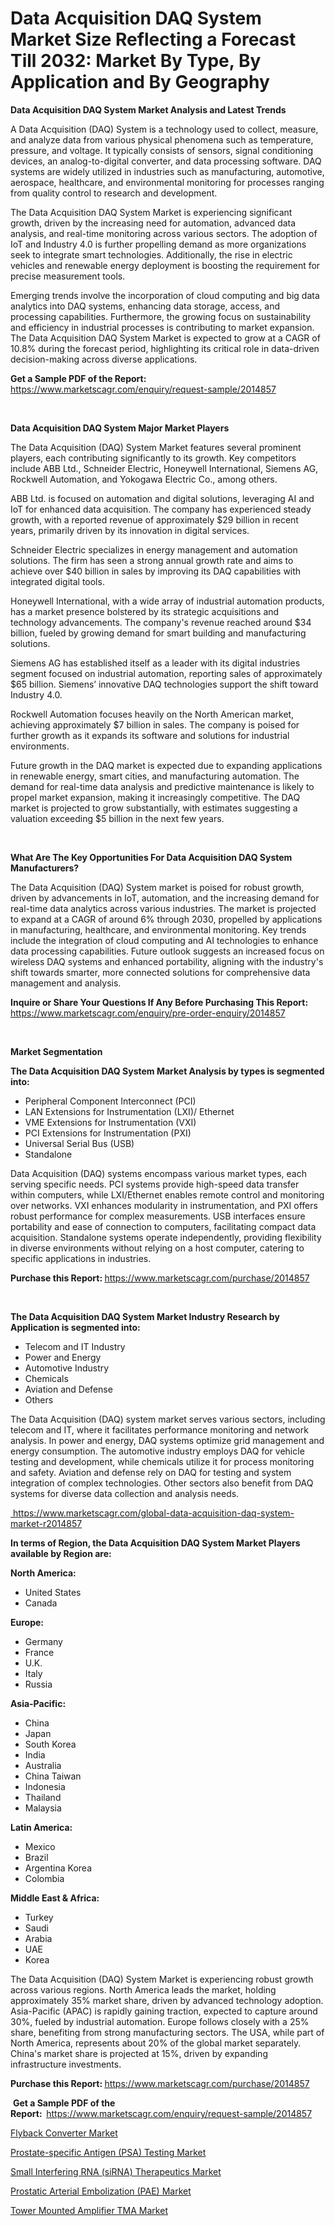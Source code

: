 <p><h1>Data Acquisition DAQ System Market Size Reflecting a Forecast Till 2032: Market By Type, By Application and By Geography</h1></p><p><strong>Data Acquisition DAQ System Market Analysis and Latest Trends</strong></p>
<p><p>A Data Acquisition (DAQ) System is a technology used to collect, measure, and analyze data from various physical phenomena such as temperature, pressure, and voltage. It typically consists of sensors, signal conditioning devices, an analog-to-digital converter, and data processing software. DAQ systems are widely utilized in industries such as manufacturing, automotive, aerospace, healthcare, and environmental monitoring for processes ranging from quality control to research and development.</p><p>The Data Acquisition DAQ System Market is experiencing significant growth, driven by the increasing need for automation, advanced data analysis, and real-time monitoring across various sectors. The adoption of IoT and Industry 4.0 is further propelling demand as more organizations seek to integrate smart technologies. Additionally, the rise in electric vehicles and renewable energy deployment is boosting the requirement for precise measurement tools.</p><p>Emerging trends involve the incorporation of cloud computing and big data analytics into DAQ systems, enhancing data storage, access, and processing capabilities. Furthermore, the growing focus on sustainability and efficiency in industrial processes is contributing to market expansion. The Data Acquisition DAQ System Market is expected to grow at a CAGR of 10.8% during the forecast period, highlighting its critical role in data-driven decision-making across diverse applications.</p></p>
<p><strong>Get a Sample PDF of the Report:&nbsp;</strong> <a href="https://www.marketscagr.com/enquiry/request-sample/2014857?utm_campaign=2012&utm_medium=2&utm_source=Github&utm_content=ia&utm_term=06042025&utm_id=data-acquisition-daq-system">https://www.marketscagr.com/enquiry/request-sample/2014857</a></p>
<p>&nbsp;</p>
<p><strong>Data Acquisition DAQ System Major Market Players</strong></p>
<p><p>The Data Acquisition (DAQ) System Market features several prominent players, each contributing significantly to its growth. Key competitors include ABB Ltd., Schneider Electric, Honeywell International, Siemens AG, Rockwell Automation, and Yokogawa Electric Co., among others. </p><p>ABB Ltd. is focused on automation and digital solutions, leveraging AI and IoT for enhanced data acquisition. The company has experienced steady growth, with a reported revenue of approximately $29 billion in recent years, primarily driven by its innovation in digital services.</p><p>Schneider Electric specializes in energy management and automation solutions. The firm has seen a strong annual growth rate and aims to achieve over $40 billion in sales by improving its DAQ capabilities with integrated digital tools.</p><p>Honeywell International, with a wide array of industrial automation products, has a market presence bolstered by its strategic acquisitions and technology advancements. The company's revenue reached around $34 billion, fueled by growing demand for smart building and manufacturing solutions.</p><p>Siemens AG has established itself as a leader with its digital industries segment focused on industrial automation, reporting sales of approximately $65 billion. Siemens’ innovative DAQ technologies support the shift toward Industry 4.0.</p><p>Rockwell Automation focuses heavily on the North American market, achieving approximately $7 billion in sales. The company is poised for further growth as it expands its software and solutions for industrial environments.</p><p>Future growth in the DAQ market is expected due to expanding applications in renewable energy, smart cities, and manufacturing automation. The demand for real-time data analysis and predictive maintenance is likely to propel market expansion, making it increasingly competitive. The DAQ market is projected to grow substantially, with estimates suggesting a valuation exceeding $5 billion in the next few years.</p></p>
<p>&nbsp;</p>
<p><strong>What Are The Key Opportunities For Data Acquisition DAQ System Manufacturers?</strong></p>
<p><p>The Data Acquisition (DAQ) System market is poised for robust growth, driven by advancements in IoT, automation, and the increasing demand for real-time data analytics across various industries. The market is projected to expand at a CAGR of around 6% through 2030, propelled by applications in manufacturing, healthcare, and environmental monitoring. Key trends include the integration of cloud computing and AI technologies to enhance data processing capabilities. Future outlook suggests an increased focus on wireless DAQ systems and enhanced portability, aligning with the industry's shift towards smarter, more connected solutions for comprehensive data management and analysis.</p></p>
<p><strong>Inquire or Share Your Questions If Any Before Purchasing This Report:</strong> <a href="https://www.marketscagr.com/enquiry/pre-order-enquiry/2014857?utm_campaign=2012&utm_medium=2&utm_source=Github&utm_content=ia&utm_term=06042025&utm_id=data-acquisition-daq-system">https://www.marketscagr.com/enquiry/pre-order-enquiry/2014857</a></p>
<p>&nbsp;</p>
<p><strong>Market Segmentation</strong></p>
<p><strong>The Data Acquisition DAQ System Market Analysis by types is segmented into:</strong></p>
<p><ul><li>Peripheral Component Interconnect (PCI)</li><li>LAN Extensions for Instrumentation (LXI)/ Ethernet</li><li>VME Extensions for Instrumentation (VXI)</li><li>PCI Extensions for Instrumentation (PXI)</li><li>Universal Serial Bus (USB)</li><li>Standalone</li></ul></p>
<p><p>Data Acquisition (DAQ) systems encompass various market types, each serving specific needs. PCI systems provide high-speed data transfer within computers, while LXI/Ethernet enables remote control and monitoring over networks. VXI enhances modularity in instrumentation, and PXI offers robust performance for complex measurements. USB interfaces ensure portability and ease of connection to computers, facilitating compact data acquisition. Standalone systems operate independently, providing flexibility in diverse environments without relying on a host computer, catering to specific applications in industries.</p></p>
<p><strong>Purchase this Report:&nbsp;</strong><a href="https://www.marketscagr.com/purchase/2014857?utm_campaign=2012&utm_medium=2&utm_source=Github&utm_content=ia&utm_term=06042025&utm_id=data-acquisition-daq-system">https://www.marketscagr.com/purchase/2014857</a></p>
<p>&nbsp;</p>
<p><strong>The Data Acquisition DAQ System Market Industry Research by Application is segmented into:</strong></p>
<p><ul><li>Telecom and IT Industry</li><li>Power and Energy</li><li>Automotive Industry</li><li>Chemicals</li><li>Aviation and Defense</li><li>Others</li></ul></p>
<p><p>The Data Acquisition (DAQ) system market serves various sectors, including telecom and IT, where it facilitates performance monitoring and network analysis. In power and energy, DAQ systems optimize grid management and energy consumption. The automotive industry employs DAQ for vehicle testing and development, while chemicals utilize it for process monitoring and safety. Aviation and defense rely on DAQ for testing and system integration of complex technologies. Other sectors also benefit from DAQ systems for diverse data collection and analysis needs.</p></p>
<p><a href="https://www.marketscagr.com/global-data-acquisition-daq-system-market-r2014857?utm_campaign=2012&utm_medium=2&utm_source=Github&utm_content=ia&utm_term=06042025&utm_id=data-acquisition-daq-system">&nbsp;https://www.marketscagr.com/global-data-acquisition-daq-system-market-r2014857</a></p>
<p><strong>In terms of Region, the Data Acquisition DAQ System Market Players available by Region are:</strong></p>
<p>
    <p> <strong> North America: </strong>
        <ul>
            <li>United States</li>
            <li>Canada</li>
        </ul>
        </p> 
    <p> <strong> Europe: </strong>
        <ul>
            <li>Germany</li>
            <li>France</li>
            <li>U.K.</li>
            <li>Italy</li>
            <li>Russia</li>
        </ul>
        </p> 
    <p> <strong> Asia-Pacific: </strong>
        <ul>
            <li>China</li>
            <li>Japan</li>
            <li>South Korea</li>
            <li>India</li>
            <li>Australia</li>
            <li>China Taiwan</li>
            <li>Indonesia</li>
            <li>Thailand</li>
            <li>Malaysia</li>
        </ul>
        </p> 
    <p> <strong> Latin America: </strong>
        <ul>
            <li>Mexico</li>
            <li>Brazil</li>
            <li>Argentina Korea</li>
            <li>Colombia</li>
        </ul>
        </p> 
    <p> <strong> Middle East & Africa: </strong>
        <ul>
            <li>Turkey</li>
            <li>Saudi</li>
            <li>Arabia</li>
            <li>UAE</li>
            <li>Korea</li>
        </ul>
    </p>
    </p>
<p><p>The Data Acquisition (DAQ) System Market is experiencing robust growth across various regions. North America leads the market, holding approximately 35% market share, driven by advanced technology adoption. Asia-Pacific (APAC) is rapidly gaining traction, expected to capture around 30%, fueled by industrial automation. Europe follows closely with a 25% share, benefiting from strong manufacturing sectors. The USA, while part of North America, represents about 20% of the global market separately. China's market share is projected at 15%, driven by expanding infrastructure investments.</p></p>
<p><strong>Purchase this Report: </strong><a href="https://www.marketscagr.com/purchase/2014857?utm_campaign=2012&utm_medium=2&utm_source=Github&utm_content=ia&utm_term=06042025&utm_id=data-acquisition-daq-system">https://www.marketscagr.com/purchase/2014857</a></p>
<p>&nbsp;<strong>Get a Sample PDF of the Report:&nbsp;&nbsp;</strong><a href="https://www.marketscagr.com/enquiry/request-sample/2014857?utm_campaign=2012&utm_medium=2&utm_source=Github&utm_content=ia&utm_term=06042025&utm_id=data-acquisition-daq-system">https://www.marketscagr.com/enquiry/request-sample/2014857</a></p>
<p><strong></strong></p>
<p><p><a href="https://github.com/dubelsuehsik/Market-Research-Report-List-1/blob/main/flyback-converter-market.md?utm_campaign=2012&utm_medium=2&utm_source=Github&utm_content=ia&utm_term=06042025&utm_id=data-acquisition-daq-system">Flyback Converter Market</a></p><p><a href="https://www.linkedin.com/pulse/prostate-specific-antigen-psa-testing-market-size-demand-supply-zqive?utm_campaign=2012&utm_medium=2&utm_source=Github&utm_content=ia&utm_term=06042025&utm_id=data-acquisition-daq-system">Prostate-specific Antigen (PSA) Testing Market</a></p><p><a href="https://www.linkedin.com/pulse/in-depth-small-interfering-rna-sirna-therapeutics-report-industry-lqsze?utm_campaign=2012&utm_medium=2&utm_source=Github&utm_content=ia&utm_term=06042025&utm_id=data-acquisition-daq-system">Small Interfering RNA (siRNA) Therapeutics Market</a></p><p><a href="https://www.linkedin.com/pulse/trends-prostatic-arterial-embolization-pae-market-2025-2032-yczse?utm_campaign=2012&utm_medium=2&utm_source=Github&utm_content=ia&utm_term=06042025&utm_id=data-acquisition-daq-system">Prostatic Arterial Embolization (PAE) Market</a></p><p><a href="https://github.com/lolahberkik5/Market-Research-Report-List-1/blob/main/tower-mounted-amplifier-tma-market.md?utm_campaign=2012&utm_medium=2&utm_source=Github&utm_content=ia&utm_term=06042025&utm_id=data-acquisition-daq-system">Tower Mounted Amplifier TMA Market</a></p></p>